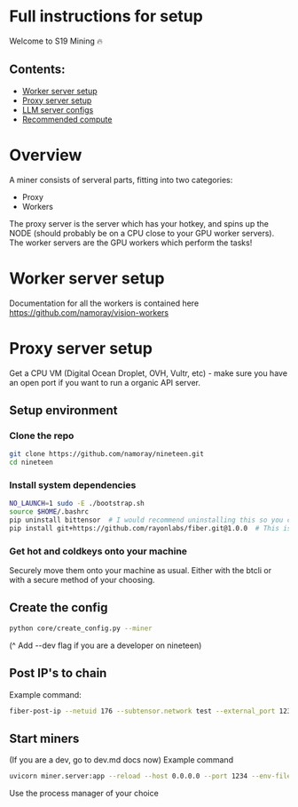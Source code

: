 # Full instructions for setup

Welcome to S19 Mining 🔥


## Contents:

- [Worker server setup](#worker-server-setup)
- [Proxy server setup](#proxy-server-setup)
- [LLM server configs](#model-configs)
- [Recommended compute](./recommended-compute)


# Overview
A miner consists of serveral parts, fitting into two categories:

- Proxy
- Workers

The proxy server is the server which has your hotkey, and spins up the NODE (should probably be on a CPU close to your GPU worker servers). The worker servers are the GPU workers which perform the tasks!

# Worker server setup
Documentation for all the workers is contained here https://github.com/namoray/vision-workers

# Proxy server setup

Get a CPU VM (Digital Ocean Droplet, OVH, Vultr, etc)  - make sure you have an open port if you want to run a organic API server.

## Setup environment


### Clone the repo
```bash
git clone https://github.com/namoray/nineteen.git
cd nineteen
```

### Install system dependencies
```bash
NO_LAUNCH=1 sudo -E ./bootstrap.sh
source $HOME/.bashrc
pip uninstall bittensor  # I would recommend uninstalling this so you can use fiber, but you may need it to clone keys as of now?
pip install git+https://github.com/rayonlabs/fiber.git@1.0.0  # This is the only requirement for mining machines as of now!
``` 

### Get hot and coldkeys onto your machine
Securely move them onto your machine as usual. Either with the btcli or with a secure method of your choosing.

## Create the config
```bash
python core/create_config.py --miner
```
(^ Add --dev flag if you are a developer on nineteen)


## Post IP's to chain
Example command:
```bash
fiber-post-ip --netuid 176 --subtensor.network test --external_port 1234 --wallet.name default --wallet.hotkey default --external_ip 0.0.0.0
```

## Start miners

(If you are a dev, go to dev.md docs now)
Example command
```bash
uvicorn miner.server:app --reload --host 0.0.0.0 --port 1234 --env-file .default.env --log-level debug &
```

Use the process manager of your choice
